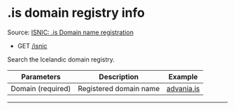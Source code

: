 # .is domain registry info

Source: [ISNIC: .is Domain name registration](https://www.isnic.is/en/whois/)

- GET [/isnic](https://apis.is/isnic)

Search the Icelandic domain registry.

| Parameters         | Description            | Example                                               |
|--------------------|------------------------|-------------------------------------------------------|
| Domain (required)  | Registered domain name | [advania.is](https://apis.is/isnic?domain=advania.is) |

---
